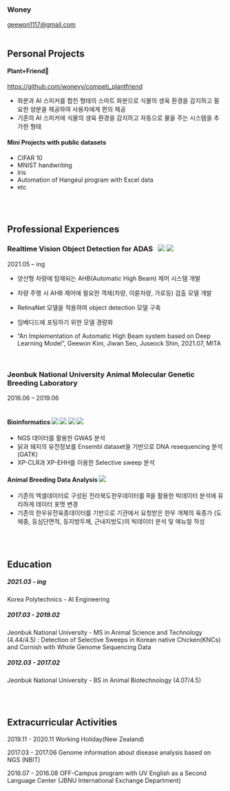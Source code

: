 
<!--
**woneyy/woneyy** is a ✨ _special_ ✨ repository because its `README.md` (this file) appears on your GitHub profile.

Here are some ideas to get you started:

- 🔭 I’m currently working on ...
- 🌱 I’m currently learning ...
- 👯 I’m looking to collaborate on ...
- 🤔 I’m looking for help with ...
- 💬 Ask me about ...
- 📫 How to reach me: ...
- 😄 Pronouns: ...
- ⚡ Fun fact: ...
-->

### Woney
geewon1117@gmail.com
<br><br>


## Personal Projects
#### Plant+Friend🌱<br>
https://github.com/woneyy/competi_plantfriend
- 화분과 AI 스피커를 합친 형태의 스마트 화분으로 식물의 생육 환경을 감지하고 필요한 양분을 제공하여 사용자에게 편의 제공
- 기존의 AI 스피커에 식물의 생육 환경을 감지하고 자동으로 물을 주는 시스템을 추가한 형태

#### Mini Projects with public datasets
- CIFAR 10
- MNIST handwriting
- Iris
- Automation of Hangeul program with Excel data
- etc

<br><br>
## Professional Experiences

### Realtime Vision Object Detection for ADAS &nbsp; <img src=https://img.shields.io/badge/python-blue> <img src=https://img.shields.io/badge/jacinto_mmdetection-white>
2021.05 – ing 
- 양산형 차량에 탑재되는 AHB(Automatic High Beam) 제어 시스템 개발
- 차량 주행 시 AHB 제어에 필요한 객체(차량, 이륜차량, 가로등) 검출 모델 개발
- RetinaNet 모델을 적용하여 object detection 모델 구축
- 임베디드에 포팅하기 위한 모델 경량화

- “An Implementation of Automatic High Beam system based on Deep Learning Model”, Geewon Kim, Jiwan Seo, Juseock Shin, 2021.07, MITA
<br>

### Jeonbuk National University Animal Molecular Genetic Breeding Laboratory
2016.06 – 2019.06<br><br>

#### Bioinformatics <img src=https://img.shields.io/badge/GATK-yellow> <img src=https://img.shields.io/badge/R-green> <img src=https://img.shields.io/badge/python-blue> <img src=https://img.shields.io/badge/shellscript-grey> 
  
- NGS 데이터를 활용한 GWAS 분석
- 닭과 돼지의 유전정보를 Ensembl dataset을 기반으로 DNA resequencing 분석 (GATK)
- XP-CLR과 XP-EHH를 이용한 Selective sweep 분석

#### Animal Breeding Data Analysis <img src=https://img.shields.io/badge/R-green>
- 기존의 엑셀데이터로 구성된 전라북도한우데이터를 R을 활용한 빅데이터 분석에 유리하게 데이터 포멧 변경
- 기존의 한우유전육종데이터를 기반으로 기관에서 요청받은 한우 개체의 육종가 (도체중, 등심단면적, 등지방두께, 근내지방도)의 빅데이터 분석 및 매뉴얼 작성


<br><br>
## Education


##### 2021.03 - ing
Korea Polytechnics - AI Engineering 

##### 2017.03 - 2019.02
Jeonbuk National University - MS in Animal Science and Technology (4.44/4.5) 
 : Detection of Selective Sweeps in Korean native Chicken(KNCs) and Cornish with Whole Genome Sequencing Data

##### 2012.03 - 2017.02
Jeonbuk National University - BS in Animal Biotechnology (4.07/4.5)







<br><br>
## Extracurricular Activities




2019.11 - 2020.11	Working Holiday(New Zealand)

2017.03 - 2017.06	Genome information about disease analysis based on NGS (NBIT)

2016.07 - 2016.08	OFF-Campus program with UV English as a Second Language Center (JBNU International Exchange Department)







